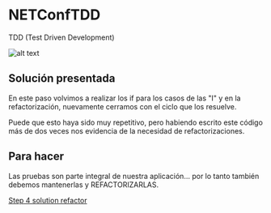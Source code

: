 # NETConfTDD

TDD (Test Driven Development)

![alt text](http://iwt2.org/wp-content/uploads/2015/06/tdd-logo-300x235.png)

## Solución presentada

En este paso volvimos a realizar los if para los casos de las "I" y en la refactorización, nuevamente cerramos con el ciclo que los resuelve.

Puede que esto haya sido muy repetitivo, pero habiendo escrito este código más de dos veces nos evidencia de la necesidad de refactorizaciones.

## Para hacer

Las pruebas son parte integral de nuestra aplicación... por lo tanto también debemos mantenerlas y REFACTORIZARLAS.

[Step 4 solution refactor](https://github.com/luisfelipediaz/NETConfTDD/tree/Step4_Refactor)
